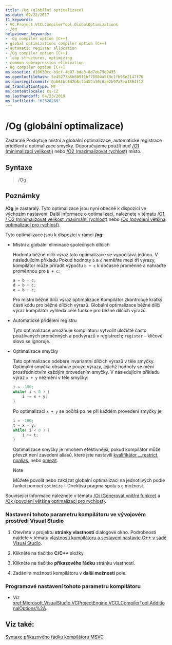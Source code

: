 ```yaml
---
title: /Og (globální optimalizace)
ms.date: 09/22/2017
f1_keywords:
- VC.Project.VCCLCompilerTool.GlobalOptimizations
- /og
helpviewer_keywords:
- -Og compiler option [C++]
- global optimizations compiler option [C++]
- automatic register allocation
- /Og compiler option [C++]
- loop structures, optimizing
- common subexpression elimination
- Og compiler option [C++]
ms.assetid: d10630cc-b9cf-4e97-bde3-8d7ee79e9435
ms.openlocfilehash: 5e45273b6b609f1bf78504a519c1fb98e2147f76
ms.sourcegitcommit: 0ab61bc3d2b6cfbd52a16c6ab2b97a8ea1864f12
ms.translationtype: MT
ms.contentlocale: cs-CZ
ms.lasthandoff: 04/23/2019
ms.locfileid: "62320289"
---
```

# <a name="og-global-optimizations"></a>/Og (globální optimalizace)

Zastaralé Poskytuje místní a globální optimalizace, automatické registrace přidělení a optimalizace smyčky. Doporučujeme použít buď [/O1 (minimalizaci velikosti)](o1-o2-minimize-size-maximize-speed.md) nebo [/O2 (maximalizovat rychlost)](o1-o2-minimize-size-maximize-speed.md) místo.

## <a name="syntax"></a>Syntaxe

> /Og

## <a name="remarks"></a>Poznámky

**/Og** je zastaralý. Tyto optimalizace jsou nyní obecně k dispozici ve výchozím nastavení. Další informace o optimalizaci, naleznete v tématu [/O1, / O2 (minimalizovat velikost, maximální rychlost)](o1-o2-minimize-size-maximize-speed.md) nebo [/Ox (povolení většina optimalizací pro rychlost)](ox-full-optimization.md).

Tyto optimalizace jsou k dispozici v rámci **/og**:

- Místní a globální eliminace společných dílčích

   Hodnota běžné dílčí výraz tato optimalizace se vypočítává jednou. V následujícím příkladu Pokud hodnoty `b` a `c` neměňte mezi tři výrazy, kompilátor může přiřadit výpočtu `b + c` k dočasné proměnné a nahraďte proměnnou pro `b + c`:

    ```C
    a = b + c;
    d = b + c;
    e = b + c;
    ```

   Pro místní běžné dílčí výraz optimalizace Kompilátor zkontroluje krátký části kódu pro běžné dílčích výrazů. Globální optimalizace běžné dílčí výraz kompilátor vyhledá celé funkce pro běžné dílčích výrazů.

- Automatické přidělení registru

   Tyto optimalizace umožňuje kompilátoru vytvořit úložiště často používaných proměnných a podvýrazů v registrech; `register` – klíčové slovo se ignoruje.

- Optimalizace smyčky

   Tato optimalizace odebere invariantní dílčích výrazů v těle smyčky. Optimální smyčka obsahuje pouze výrazy, jejichž hodnoty se mění prostřednictvím každým provedením smyčky. V následujícím příkladu výraz `x + y` nezmění v těle smyčky:

    ```C
    i = -100;
    while( i < 0 ) {
        i += x + y;
    }
    ```

   Po optimalizaci `x + y` se počítá po ne při každém provedení smyčky je:

    ```C
    i = -100;
    t = x + y;
    while( i < 0 ) {
        i += t;
    }
    ```

   Optimalizace smyčky je mnohem efektivnější, pokud kompilátor může převzít není zavedení aliasů, které jste nastavili [kvalifikátor __restrict](../../cpp/extension-restrict.md), [noalias](../../cpp/noalias.md), nebo [omezit](../../cpp/restrict.md).

   > [!NOTE]
   > Můžete povolit nebo zakázat globální optimalizaci na jednotlivých podle funkcí pomocí `optimize` – Direktiva pragma spolu s `g` možnost.

Související informace naleznete v tématu [/Oi (Generovat vnitřní funkce)](oi-generate-intrinsic-functions.md) a [/Ox (povolení většina optimalizací pro rychlost)](ox-full-optimization.md).

### <a name="to-set-this-compiler-option-in-the-visual-studio-development-environment"></a>Nastavení tohoto parametru kompilátoru ve vývojovém prostředí Visual Studio

1. Otevřete v projektu **stránky vlastností** dialogové okno. Podrobnosti najdete v tématu [vlastnosti kompilátoru a sestavení nastavte C++ v sadě Visual Studio](../working-with-project-properties.md).

1. Klikněte na tlačítko **C/C++** složky.

1. Klikněte na tlačítko **příkazového řádku** stránku vlastností.

1. Zadáním možnosti kompilátoru v **další možnosti** pole.

### <a name="to-set-this-compiler-option-programmatically"></a>Programové nastavení tohoto parametru kompilátoru

- Viz <xref:Microsoft.VisualStudio.VCProjectEngine.VCCLCompilerTool.AdditionalOptions%2A>.

## <a name="see-also"></a>Viz také:

[Syntaxe příkazového řádku kompilátoru MSVC](compiler-command-line-syntax.md)
